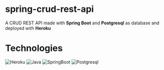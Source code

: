 # spring-crud-rest-api
A CRUD REST API made with **Spring Boot** and **Postgresql** as database and deployed with **Heroku**

# Technologies
![Heroku](https://i.ibb.co/2s8jwTJ/Heroku-logo-64x46.png)
![Java](https://i.ibb.co/Zc2M4pD/Java-logo-72x72.png)
![SpringBoot](https://i.ibb.co/80RMCxg/Springboot-logo.png)
![Postgresql](https://i.ibb.co/ggb2vg7/Postgresql-elephant-64x66.png)
